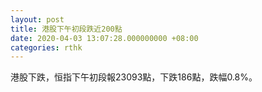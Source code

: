 ```yaml
---
layout: post
title: 港股下午初段跌近200點
date: 2020-04-03 13:07:28.000000000 +08:00
categories: rthk
---
```


港股下跌，恒指下午初段報23093點，下跌186點，跌幅0.8%。
